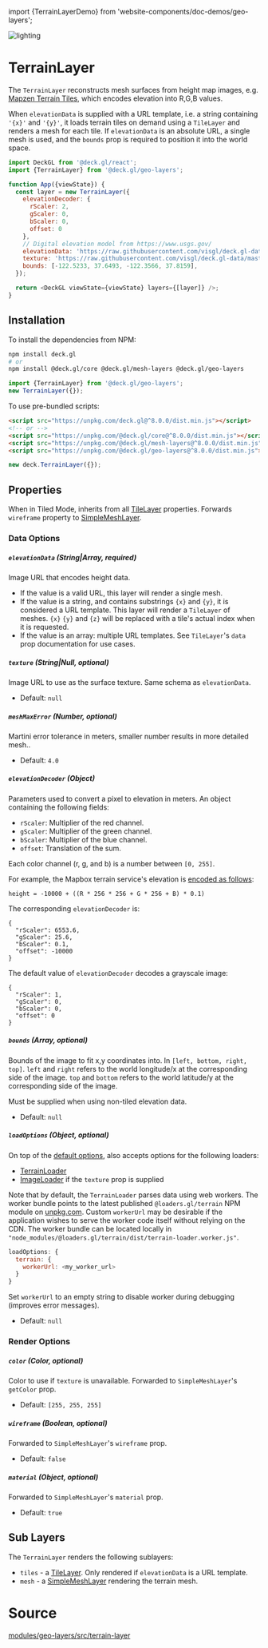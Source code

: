 import {TerrainLayerDemo} from 'website-components/doc-demos/geo-layers';

<TerrainLayerDemo />

<p class="badges">
  <img src="https://img.shields.io/badge/lighting-yes-blue.svg?style=flat-square" alt="lighting" />
</p>

# TerrainLayer

The `TerrainLayer` reconstructs mesh surfaces from height map images, e.g. [Mapzen Terrain Tiles](https://github.com/tilezen/joerd/blob/master/docs/formats.md), which encodes elevation into R,G,B values.

When `elevationData` is supplied with a URL template, i.e. a string containing `'{x}'` and `'{y}'`, it loads terrain tiles on demand using a `TileLayer` and renders a mesh for each tile. If `elevationData` is an absolute URL, a single mesh is used, and the `bounds` prop is required to position it into the world space.

```js
import DeckGL from '@deck.gl/react';
import {TerrainLayer} from '@deck.gl/geo-layers';

function App({viewState}) {
  const layer = new TerrainLayer({
    elevationDecoder: {
      rScaler: 2,
      gScaler: 0,
      bScaler: 0,
      offset: 0
    },
    // Digital elevation model from https://www.usgs.gov/
    elevationData: 'https://raw.githubusercontent.com/visgl/deck.gl-data/master/website/terrain.png',
    texture: 'https://raw.githubusercontent.com/visgl/deck.gl-data/master/website/terrain-mask.png',
    bounds: [-122.5233, 37.6493, -122.3566, 37.8159],
  });

  return <DeckGL viewState={viewState} layers={[layer]} />;
}
```

## Installation

To install the dependencies from NPM:

```bash
npm install deck.gl
# or
npm install @deck.gl/core @deck.gl/mesh-layers @deck.gl/geo-layers
```

```js
import {TerrainLayer} from '@deck.gl/geo-layers';
new TerrainLayer({});
```

To use pre-bundled scripts:

```html
<script src="https://unpkg.com/deck.gl@^8.0.0/dist.min.js"></script>
<!-- or -->
<script src="https://unpkg.com/@deck.gl/core@^8.0.0/dist.min.js"></script>
<script src="https://unpkg.com/@deck.gl/mesh-layers@^8.0.0/dist.min.js"></script>
<script src="https://unpkg.com/@deck.gl/geo-layers@^8.0.0/dist.min.js"></script>
```

```js
new deck.TerrainLayer({});
```

## Properties

When in Tiled Mode, inherits from all [TileLayer](/docs/api-reference/core/tile-layer.md) properties. Forwards `wireframe` property to [SimpleMeshLayer](/docs/api-reference/core/simple-mesh-layer.md).



### Data Options

##### `elevationData` (String|Array, required)

Image URL that encodes height data.

- If the value is a valid URL, this layer will render a single mesh.
- If the value is a string, and contains substrings `{x}` and `{y}`, it is considered a URL template. This layer will render a `TileLayer` of meshes. `{x}` `{y}` and `{z}` will be replaced with a tile's actual index when it is requested.
- If the value is an array: multiple URL templates. See `TileLayer`'s `data` prop documentation for use cases.


##### `texture` (String|Null, optional)

Image URL to use as the surface texture. Same schema as `elevationData`.

- Default: `null`


##### `meshMaxError` (Number, optional)

Martini error tolerance in meters, smaller number results in more detailed mesh..

- Default: `4.0`

##### `elevationDecoder` (Object)

Parameters used to convert a pixel to elevation in meters.
An object containing the following fields:

- `rScaler`: Multiplier of the red channel.
- `gScaler`: Multiplier of the green channel.
- `bScaler`: Multiplier of the blue channel.
- `offset`: Translation of the sum.

Each color channel (r, g, and b) is a number between `[0, 255]`.

For example, the Mapbox terrain service's elevation is [encoded as follows](https://docs.mapbox.com/help/troubleshooting/access-elevation-data/#decode-data):

```
height = -10000 + ((R * 256 * 256 + G * 256 + B) * 0.1)
```

The corresponding `elevationDecoder` is:

```
{
  "rScaler": 6553.6,
  "gScaler": 25.6,
  "bScaler": 0.1,
  "offset": -10000
}
```

The default value of `elevationDecoder` decodes a grayscale image:

```
{
  "rScaler": 1,
  "gScaler": 0,
  "bScaler": 0,
  "offset": 0
}
```


##### `bounds` (Array, optional)

Bounds of the image to fit x,y coordinates into. In `[left, bottom, right, top]`.
`left` and `right` refers to the world longitude/x at the corresponding side of the image.
`top` and `bottom` refers to the world latitude/y at the corresponding side of the image.

Must be supplied when using non-tiled elevation data.

- Default: `null`


##### `loadOptions` (Object, optional)

On top of the [default options](/docs/api-reference/core/layer.md#loadoptions), also accepts options for the following loaders:

- [TerrainLoader](https://loaders.gl/modules/terrain/docs/api-reference/terrain-loader)
- [ImageLoader](https://loaders.gl/modules/images/docs/api-reference/image-loader) if the `texture` prop is supplied

Note that by default, the `TerrainLoader` parses data using web workers. The worker bundle points to the latest published `@loaders.gl/terrain` NPM module on [unpkg.com](unpkg.com). Custom `workerUrl` may be desirable if the application wishes to serve the worker code itself without relying on the CDN. The worker bundle can be located locally in `"node_modules/@loaders.gl/terrain/dist/terrain-loader.worker.js"`.

```js
loadOptions: {
  terrain: {
    workerUrl: <my_worker_url>
  }
}
```

Set `workerUrl` to an empty string to disable worker during debugging (improves error messages).

- Default: `null`


### Render Options

##### `color` (Color, optional)

Color to use if `texture` is unavailable. Forwarded to `SimpleMeshLayer`'s `getColor` prop.

- Default: `[255, 255, 255]`

##### `wireframe` (Boolean, optional)

Forwarded to `SimpleMeshLayer`'s `wireframe` prop.

- Default: `false`

##### `material` (Object, optional)

Forwarded to `SimpleMeshLayer`'s `material` prop.

- Default: `true`


## Sub Layers

The `TerrainLayer` renders the following sublayers:

* `tiles` - a [TileLayer](/docs/api-reference/geo-layers/tile-layer.md). Only rendered if `elevationData` is a URL template.
* `mesh` - a [SimpleMeshLayer](/docs/api-reference/mesh-layers/simple-mesh-layer.md) rendering the terrain mesh.



# Source

[modules/geo-layers/src/terrain-layer](https://github.com/visgl/deck.gl/tree/master/modules/geo-layers/src/terrain-layer)
